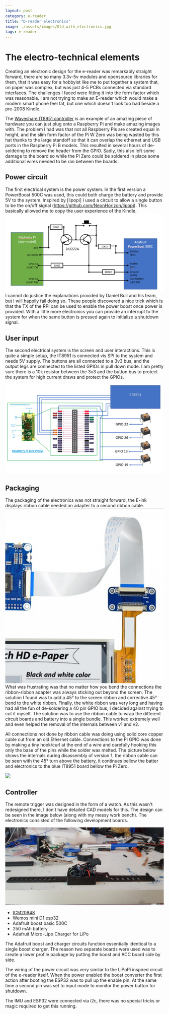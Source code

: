 ```yaml
---
layout: post
category: e-reader
title: "D-reader electronics"
image: ./assets/images/Old_with_electronics.jpg
tags: e-reader
---
```


# The electro-technical elements

Creating an electronic design for the e-reader was remarkably straight forward, there are so many 3.3v-5v modules and opensource libraries for them, that it was easy for a hobbyist like me to put together a system that, on paper was complex, but was just 4-5 PCBs connected via standard interfaces. The challenges I faced were fitting it into the form factor which was reasonable. I am not trying to make an E-reader which would make a modern smart phone feel fat, but one which doesn't look too bad beside a pre-2008 Kindle.

The [Waveshare IT8951 controller](https://www.waveshare.com/product/displays/e-paper/epaper-1/6inch-hd-e-paper-hat.htm) is an example of an amazing piece of hardware you can just plug onto a Raspberry Pi and make amazing images with. The problem I had was that not all Raspberry Pis are created equal in height, and the slim form factor of the Pi W Zero was being wasted by this hat thanks to the large standoff so that it can overlap the ethernet and USB ports in the Raspberry Pi B models. This resulted in several hours of de-soldering to remove the header from the GPIO. Sadly, this also left some damage to the board so while the Pi Zero could be soldered in place some additional wires needed to be ran between the boards.

## Power circuit
The first electrical system is the power system. In the first version a PowerBoost 500C was used, this could both charge the battery and provide 5V to the system. Inspired by [lipopi] I used a circuit to allow a single button to be the on/off signal (https://github.com/NeonHorizon/lipopi). This basically allowed me to copy the user experience of the Kindle.
![](./assets/images/power_setup.png)
I cannot do justice the explanations provided by Daniel Bull and his team, but I will happily fail doing so. These people discovered a nice trick which is that the TX of the RPI can be used to enable the power boost once power is provided. With a little more electronics you can provide an interrupt to the system for when the same button is pressed again to initialize a shutdown signal.

## User input

The second electrical system is the screen and user interactions. This is quite a simple setup, the IT8951 is connected vis SPI to the system and needs 5V supply. The buttons are all connected to a 3v3 bus, and the output legs are connected to the listed GPIOs in pull down mode. I am pretty sure there is a 10k resistor between the 3v3 and the button bus to protect the system for high current draws and protect the GPIOs.

![](./assets/images/wiring_control.png)

## Packaging

The packaging of the electronics was not straight forward, the E-ink displays ribbon cable needed an adapter to a second ribbon cable.
![](./assets/images/adapter_mess.png)
What was frustrating was that no matter how you bend the connections the ribbon-ribbon adapter was always sticking out beyond the screen. The solution I found was to add a 45° to the screen ribbon and corrective 45° bend to the white ribbon. Finally, the white ribbon was very long and having had all the fun of de-soldering a 40 pin GPIO bus, I decided against trying to cut it myself. The solution was to use the ribbon cable to wrap the different circuit boards and battery into a single bundle. This worked extremely well and even helped the removal of the internals between v1 and v2.

All connections not done by ribbon cable was doing using solid core copper cable cut from an old Ethernet cable. Connections to the Pi GPIO was done by making a tiny hook/curl at the end of a wire and carefully hooking this only the base of the pins while the solder was melted. The picture below shows the internals during disassembly of version 1, the ribbon cable can be seen with the 45° turn above the battery, it continues bellow the batter and electronics to the blue IT8951 board bellow the Pi Zero.

![](./assets/images/Old_with_electronics.jpg)

## Controller
The remote trigger was designed in the form of a watch. As this wasn't redesigned there, I don't have detailed CAD models for this. The design can be seen in the image below (along with my messy work bench). The electronics consisted of the following development boards.

![](./assets/images/trigger_electronics.jpg)

- [ICM20948](https://www.waveshare.com/10-dof-imu-sensor-d.htm)
- Wemos mini D1 esp32
- Adafruit boost basic 500C
- 250 mAh battery
- Adafruit Micro-Lipo Charger for LiPo

The Adafruit boost and charger circuits function essentially identical to a single boost charger. The reason two separate boards were used was to create a lower profile package by putting the boost and ACC board side by side.

The wiring of the power circuit was very similar to the LiPoPi inspired circuit of the e-reader itself. When the power enabled the boost converter the first action after booting the ESP32 was to pull up the enable pin. At the same time a second pin was set to input mode to monitor the power button for shutdown. 

The IMU and ESP32 were connected via i2c, there was no special tricks or magic required to get this running.

